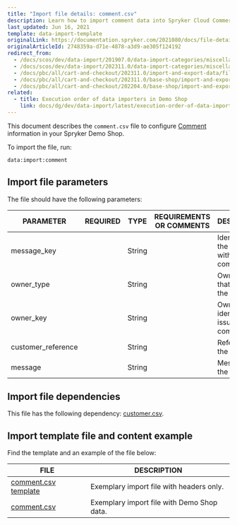```yaml
---
title: "Import file details: comment.csv"
description: Learn how to import comment data into Spryker Cloud Commerce OS using CSV files.
last_updated: Jun 16, 2021
template: data-import-template
originalLink: https://documentation.spryker.com/2021080/docs/file-details-commentcsv
originalArticleId: 2748359a-d71e-4878-a3d9-ae305f124192
redirect_from:
  - /docs/scos/dev/data-import/201907.0/data-import-categories/miscellaneous/file-details-comment.csv.html
  - /docs/scos/dev/data-import/202311.0/data-import-categories/miscellaneous/file-details-comment.csv.html
  - /docs/pbc/all/cart-and-checkout/202311.0/import-and-export-data/file-details-comment.csv.html
  - /docs/pbc/all/cart-and-checkout/202311.0/base-shop/import-and-export-data/file-details-comment.csv.html
  - /docs/pbc/all/cart-and-checkout/202204.0/base-shop/import-and-export-data/import-file-details-comment.csv.html
related:
  - title: Execution order of data importers in Demo Shop
    link: docs/dg/dev/data-import/latest/execution-order-of-data-importers.html
---
```


This document describes the `comment.csv` file to configure [Comment](/docs/pbc/all/cart-and-checkout/latest/base-shop/feature-overviews/comments-feature-overview.html)  information in your Spryker Demo Shop.

To import the file, run:

```bash
data:import:comment
```

## Import file parameters

The file should have the following parameters:

| PARAMETER | REQUIRED | TYPE | REQUIREMENTS OR COMMENTS | DESCRIPTION |
| --- | --- | --- | --- | --- |
| message_key |  | String |  | Identifier of the message with the comment. |
| owner_type |  | String |  | Owner type that issued the comment. |
| owner_key |  | String |  | Owner key identifier who issued the comment. |
| customer_reference |  | String |  |Reference of the customer.  |
| message |  | String |  |Message with the comment.  |

## Import file dependencies

This file has the following dependency: [customer.csv](/docs/pbc/all/customer-relationship-management/latest/base-shop/import-file-details-customer.csv.html).

## Import template file and content example

Find the template and an example of the file below:

| FILE | DESCRIPTION |
| --- | --- |
| [comment.csv template](https://spryker.s3.eu-central-1.amazonaws.com/docs/Developer+Guide/Back-End/Data+Manipulation/Data+Ingestion/Data+Import/Data+Import+Categories/Miscellaneous/Template+comment.csv) | Exemplary import file with headers only. |
| [comment.csv](https://spryker.s3.eu-central-1.amazonaws.com/docs/Developer+Guide/Back-End/Data+Manipulation/Data+Ingestion/Data+Import/Data+Import+Categories/Miscellaneous/comment.csv) | Exemplary import file with Demo Shop data. |
